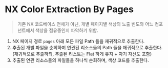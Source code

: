 # NX Color Extraction By Pages

> 기존 NX 코드베이스 전체가 아닌, 개별 페이지별 색상의 노출 빈도와 어느 컴포넌트에서 색상을 점유중인지 파악하기 위함. 

1. NX 페이지 경로 `pages` 아래 모든 파일 Path 들을 재귀적으로 추출한다.
2. 추출된 개별 파일을 순회하며 연관된 리소스들의 Path 들을 재귀적으로 추출한다. (재귀적으로 추출하되, 추출된 리스트는 Flat 하게 유지 + 자기 자신도 포함)
3. 추출된 연관 리소스들의 파일들을 하나씩 순회하며, 색상 코드를 추출한다.